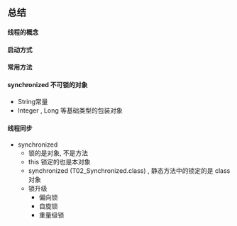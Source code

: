 ## 总结
####    线程的概念
####    启动方式
####    常用方法
####    synchronized 不可锁的对象
+   String常量
+   Integer , Long 等基础类型的包装对象

####    线程同步
+   synchronized
    +   锁的是对象, 不是方法
    +   this 锁定的也是本对象
    +   synchronized (T02_Synchronized.class) , 静态方法中的锁定的是 class对象
    +   锁升级
        +   偏向锁
        +   自旋锁
        +   重量级锁
        
